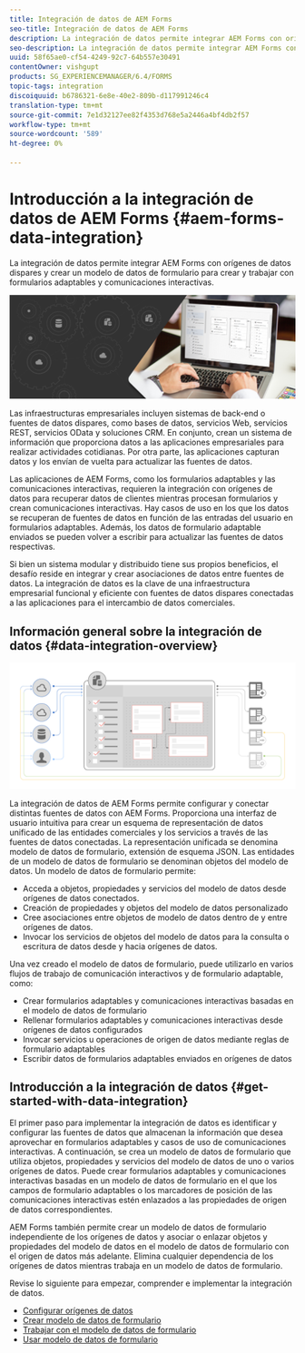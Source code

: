 ```yaml
---
title: Integración de datos de AEM Forms
seo-title: Integración de datos de AEM Forms
description: La integración de datos permite integrar AEM Forms con orígenes de datos dispares y crear un modelo de datos de formulario para crear y trabajar con formularios adaptables y comunicaciones interactivas.
seo-description: La integración de datos permite integrar AEM Forms con orígenes de datos dispares y crear un modelo de datos de formulario para crear y trabajar con formularios adaptables y comunicaciones interactivas.
uuid: 58f65ae0-cf54-4249-92c7-64b557e30491
contentOwner: vishgupt
products: SG_EXPERIENCEMANAGER/6.4/FORMS
topic-tags: integration
discoiquuid: b6786321-6e8e-40e2-809b-d117991246c4
translation-type: tm+mt
source-git-commit: 7e1d32127ee82f4353d768e5a2446a4bf4db2f57
workflow-type: tm+mt
source-wordcount: '589'
ht-degree: 0%

---
```



# Introducción a la integración de datos de AEM Forms {#aem-forms-data-integration}

La integración de datos permite integrar AEM Forms con orígenes de datos dispares y crear un modelo de datos de formulario para crear y trabajar con formularios adaptables y comunicaciones interactivas.

![](do-not-localize/data-integeration.png)

Las infraestructuras empresariales incluyen sistemas de back-end o fuentes de datos dispares, como bases de datos, servicios Web, servicios REST, servicios OData y soluciones CRM. En conjunto, crean un sistema de información que proporciona datos a las aplicaciones empresariales para realizar actividades cotidianas. Por otra parte, las aplicaciones capturan datos y los envían de vuelta para actualizar las fuentes de datos.

Las aplicaciones de AEM Forms, como los formularios adaptables y las comunicaciones interactivas, requieren la integración con orígenes de datos para recuperar datos de clientes mientras procesan formularios y crean comunicaciones interactivas. Hay casos de uso en los que los datos se recuperan de fuentes de datos en función de las entradas del usuario en formularios adaptables. Además, los datos de formulario adaptable enviados se pueden volver a escribir para actualizar las fuentes de datos respectivas.

Si bien un sistema modular y distribuido tiene sus propios beneficios, el desafío reside en integrar y crear asociaciones de datos entre fuentes de datos. La integración de datos es la clave de una infraestructura empresarial funcional y eficiente con fuentes de datos dispares conectadas a las aplicaciones para el intercambio de datos comerciales.

## Información general sobre la integración de datos {#data-integration-overview}

![aem-forms-data-integeration](assets/aem-forms-data-integeration.png)

La integración de datos de AEM Forms permite configurar y conectar distintas fuentes de datos con AEM Forms. Proporciona una interfaz de usuario intuitiva para crear un esquema de representación de datos unificado de las entidades comerciales y los servicios a través de las fuentes de datos conectadas. La representación unificada se denomina modelo de datos de formulario, extensión de esquema JSON. Las entidades de un modelo de datos de formulario se denominan objetos del modelo de datos. Un modelo de datos de formulario permite:

* Acceda a objetos, propiedades y servicios del modelo de datos desde orígenes de datos conectados.
* Creación de propiedades y objetos del modelo de datos personalizado
* Cree asociaciones entre objetos de modelo de datos dentro de y entre orígenes de datos.
* Invocar los servicios de objetos del modelo de datos para la consulta o escritura de datos desde y hacia orígenes de datos.

Una vez creado el modelo de datos de formulario, puede utilizarlo en varios flujos de trabajo de comunicación interactivos y de formulario adaptable, como:

* Crear formularios adaptables y comunicaciones interactivas basadas en el modelo de datos de formulario
* Rellenar formularios adaptables y comunicaciones interactivas desde orígenes de datos configurados
* Invocar servicios u operaciones de origen de datos mediante reglas de formulario adaptables
* Escribir datos de formularios adaptables enviados en orígenes de datos

## Introducción a la integración de datos {#get-started-with-data-integration}

El primer paso para implementar la integración de datos es identificar y configurar las fuentes de datos que almacenan la información que desea aprovechar en formularios adaptables y casos de uso de comunicaciones interactivas. A continuación, se crea un modelo de datos de formulario que utiliza objetos, propiedades y servicios del modelo de datos de uno o varios orígenes de datos. Puede crear formularios adaptables y comunicaciones interactivas basadas en un modelo de datos de formulario en el que los campos de formulario adaptables o los marcadores de posición de las comunicaciones interactivas estén enlazados a las propiedades de origen de datos correspondientes.

AEM Forms también permite crear un modelo de datos de formulario independiente de los orígenes de datos y asociar o enlazar objetos y propiedades del modelo de datos en el modelo de datos de formulario con el origen de datos más adelante. Elimina cualquier dependencia de los orígenes de datos mientras trabaja en un modelo de datos de formulario.

Revise lo siguiente para empezar, comprender e implementar la integración de datos.

* [Configurar orígenes de datos](/help/forms/using/configure-data-sources.md)
* [Crear modelo de datos de formulario](/help/forms/using/create-form-data-models.md)
* [Trabajar con el modelo de datos de formulario](/help/forms/using/work-with-form-data-model.md)
* [Usar modelo de datos de formulario](/help/forms/using/using-form-data-model.md)

